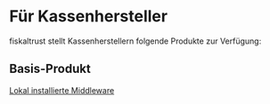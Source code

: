 # Für Kassenhersteller

fiskaltrust stellt Kassenherstellern folgende Produkte zur Verfügung:

## Basis-Produkt

[Lokal installierte Middleware](../services/compliance-as-a-service/produkte/4445-0003-lokal-installierte-middleware.md) 